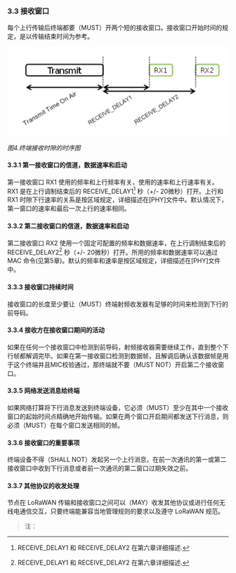 ### 3.3 接收窗口

每个上行传输后终端都要（MUST）开两个短的接收窗口。接收窗口开始时间的规定，是以传输结束时间为参考。

![](/media/lorawan_ed_receive_slot_timing.png)

*图4.终端接收时隙的时序图*

#### 3.3.1 第一接收窗口的信道，数据速率和启动

第一接收窗口 RX1 使用的频率和上行频率有关，使用的速率和上行速率有关。RX1 是在上行调制结束后的 RECEIVE_DELAY1[^1] 秒（+/- 20微秒）打开。上行和 RX1 时隙下行速率的关系是按区域规定，详细描述在[PHY]文件中。默认情况下，第一窗口的速率和最后一次上行的速率相同。

#### 3.3.2 第二接收窗口的信道，数据速率和启动

第二接收窗口 RX2 使用一个固定可配置的频率和数据速率，在上行调制结束后的 RECEIVE_DELAY2[^1] 秒（+/- 20微秒）打开。所用的频率和数据速率可以通过 MAC 命令(见第5章)。默认的频率和速率是按区域规定，详细描述在[PHY]文件中。

#### 3.3.3 接收窗口持续时间

接收窗口的长度至少要让（MUST）终端射频收发器有足够的时间来检测到下行的前导码。

#### 3.3.4 接收方在接收窗口期间的活动

如果在任何一个接收窗口中检测到前导码，射频接收器需要继续工作，直到整个下行帧都解调完毕。如果在第一接收窗口检测到数据帧，且解调后确认该数据帧是用于这个终端并且MIC校验通过，那终端就不要（MUST NOT）开启第二个接收窗口。

#### 3.3.5 网络发送消息给终端

如果网络打算将下行消息发送到终端设备，它必须（MUST）至少在其中一个接收窗口的起始时间点精确地开始传输。如果在两个窗口开启期间都发送下行消息，则必须（MUST）在每个窗口发送相同的帧。

#### 3.3.6 接收窗口的重要事项

终端设备不得（SHALL NOT）发起另一个上行消息，在前一次通讯的第一或第二接收窗口中收到下行消息或者前一次通讯的第二窗口过期失效之前。

#### 3.3.7 其他协议的收发处理

节点在 LoRaWAN 传输和接收窗口之间可以（MAY）收发其他协议或进行任何无线电通信交互，只要终端能兼容当地管理规则的要求以及遵守 LoRaWAN 规范。


>注：

[^1]: RECEIVE_DELAY1 和 RECEIVE_DELAY2 在第六章详细描述.

